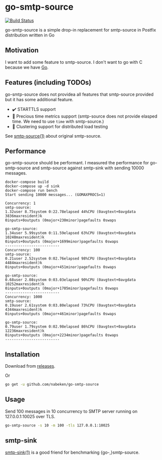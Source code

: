 # go-smtp-source

[![Build Status](https://travis-ci.org/nabeken/go-smtp-source.svg)](https://travis-ci.org/nabeken/go-smtp-source)

go-smtp-source is a simple drop-in replacement for smtp-source in Postfix distribution written in Go

## Motivation

I want to add some feature to smtp-source. I don't want to go with C because we have [Go](http://golang.org).

## Features (including TODOs)

go-smtp-source does not providea all features that smtp-source provided but it has some additional feature.

- :heavy_check_mark: STARTTLS support
- :construction: Precious time metrics support (smtp-source does not provide elasped time. We need to use `time` with smtp-source.)
- :construction: Clustering support for distributed load testing

See [smtp-source(1)](http://www.postfix.org/smtp-source.1.html) about original smtp-source.

## Performance

go-smtp-source should be performant.
I measured the performance for go-smtp-source and smtp-source against smtp-sink with sending 10000 messages.

```
docker-compose build
docker-compose up -d sink
docker-compose run bench
Start sending 10000 messages... (GOMAXPROCS=1)

Concurrency: 1
smtp-source:
1.32user 8.75system 0:22.78elapsed 44%CPU (0avgtext+0avgdata 3836maxresident)k
0inputs+0outputs (0major+230minor)pagefaults 0swaps

go-smtp-source:
1.34user 5.99system 0:11.59elapsed 63%CPU (0avgtext+0avgdata 10248maxresident)k
0inputs+0outputs (0major+1699minor)pagefaults 0swaps
-------------------------
Concurrency: 100
smtp-source:
0.21user 2.52system 0:02.76elapsed 98%CPU (0avgtext+0avgdata 4484maxresident)k
0inputs+0outputs (0major+451minor)pagefaults 0swaps

go-smtp-source:
0.68user 2.08system 0:03.03elapsed 90%CPU (0avgtext+0avgdata 10252maxresident)k
0inputs+0outputs (0major+1705minor)pagefaults 0swaps
-------------------------
Concurrency: 1000
smtp-source:
0.19user 2.61system 0:03.80elapsed 73%CPU (0avgtext+0avgdata 4344maxresident)k
0inputs+0outputs (0major+461minor)pagefaults 0swaps

go-smtp-source:
0.79user 1.79system 0:02.98elapsed 86%CPU (0avgtext+0avgdata 12236maxresident)k
0inputs+0outputs (0major+2234minor)pagefaults 0swaps
-------------------------
```

## Installation

Download from [releases](https://github.com/nabeken/go-smtp-source/releases).

Or

```sh
go get -u github.com/nabeken/go-smtp-source
```

## Usage

Send 100 messages in 10 concurrency to SMTP server running on 127.0.0.1:10025 over TLS.

```sh
go-smtp-source -s 10 -m 100 -tls 127.0.0.1:10025
```

## smtp-sink

[smtp-sink(1)](http://www.postfix.org/smtp-sink.1.html) is a good friend for benchmarking {go-,}smtp-source.
